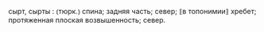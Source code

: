 ---
---

сырт, сырты
: ⦅тюрк.⦆ спина; задняя часть; север; ⟦в топонимии⟧ хребет; протяженная плоская возвышенность; север.
